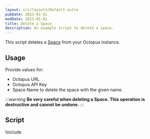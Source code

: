 ```yaml
---
layout: src/layouts/Default.astro
pubDate: 2023-01-01
modDate: 2023-01-01
title: Delete a Space
description: An example script to delete a space.
---
```


This script deletes a [Space](/docs/administration/spaces) from your Octopus instance.

## Usage

Provide values for:

- Octopus URL
- Octopus API Key
- Space Name to delete the space with the given name.

:::warning
**Be very careful when deleting a Space. This operation is destructive and cannot be undone.**
:::

## Script

!include <delete-a-space-scripts>
